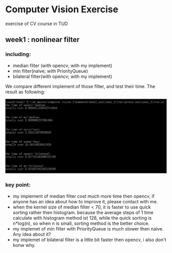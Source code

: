 # Computer Vision Exercise
exercise of CV course in TUD

## week1 : nonlinear filter
### including:
  * median filter (with opencv; with my implement)
  * min filter(naive; with PriorityQueue)
  * bilateral filter(with opencv; with my implement)


We compare different implement of those filter, and test their time. The result as following:


![](https://github.com/chrisHuxi/ComputerVisionExercise/blob/master/week1_nonlinear_filter/result.PNG)


### key point:
  * my implement of median filter cost much more time then opencv, if anyone has an idea about how to improve it, please 
    contact with me.
  * when the kernel size of median filter < 70, it is faster to use quick sorting rather then histogram. because the average steps of 1       time calculate with histogram method ist 128, while the quick sorting is n\*log(n), so when n is 
    small, sorting method is the better choice.
  * my implemet of min filter with PriorityQueue is much slower then naive. Any idea about it?
  * my implemet of bilateral filter is a little bit faster then opencv, i also don't konw why.
   
